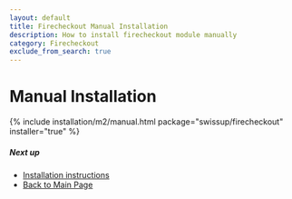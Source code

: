 ```yaml
---
layout: default
title: Firecheckout Manual Installation
description: How to install firecheckout module manually
category: Firecheckout
exclude_from_search: true
---
```


# Manual Installation

{% include installation/m2/manual.html package="swissup/firecheckout" installer="true" %}

##### Next up

 -  [Installation instructions](../)
 -  [Back to Main Page](../../)
